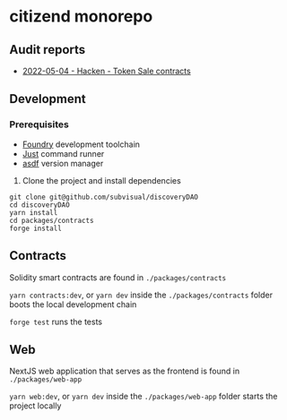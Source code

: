 # citizend monorepo

## Audit reports

- [2022-05-04 - Hacken - Token Sale contracts](./audits/2022-05-04_hacken_token-sale.pdf)

## Development

### Prerequisites

- [Foundry](https://getfoundry.sh/) development toolchain
- [Just](https://github.com/casey/just) command runner
- [asdf](https://github.com/asdf-vm/asdf) version manager

1. Clone the project and install dependencies

```
git clone git@github.com/subvisual/discoveryDAO
cd discoveryDAO
yarn install
cd packages/contracts
forge install
```

## Contracts

Solidity smart contracts are found in `./packages/contracts`

`yarn contracts:dev`, or `yarn dev` inside the `./packages/contracts` folder boots the local development chain

`forge test` runs the tests

## Web

NextJS web application that serves as the frontend is found in `./packages/web-app`

`yarn web:dev`, or `yarn dev` inside the `./packages/web-app` folder starts the project locally
